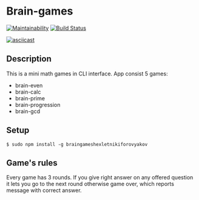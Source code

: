 # Brain-games #
[![Maintainability](https://api.codeclimate.com/v1/badges/f9e9856f0bced7af6e77/maintainability)](https://codeclimate.com/github/NikiforovJacob/project-lvl1-s400/maintainability)
[![Build Status](https://travis-ci.org/NikiforovJacob/project-lvl1-s400.svg?branch=master)](https://travis-ci.org/NikiforovJacob/project-lvl1-s400)

[![asciicast](https://asciinema.org/a/5fT3chGB0DKzj4bWVsZH9Sszw.svg)](https://asciinema.org/a/5fT3chGB0DKzj4bWVsZH9Sszw)

## Description

This is a mini math games in CLI interface. App consist 5 games:

* brain-even
* brain-calc
* brain-prime
* brain-progression
* brain-gcd


## Setup

`$ sudo npm install -g braingameshexletnikiforovyakov`

## Game's rules

Every game has 3 rounds. If you give right answer on any offered question it lets you go to the next round otherwise game over, which reports message with correct answer.
